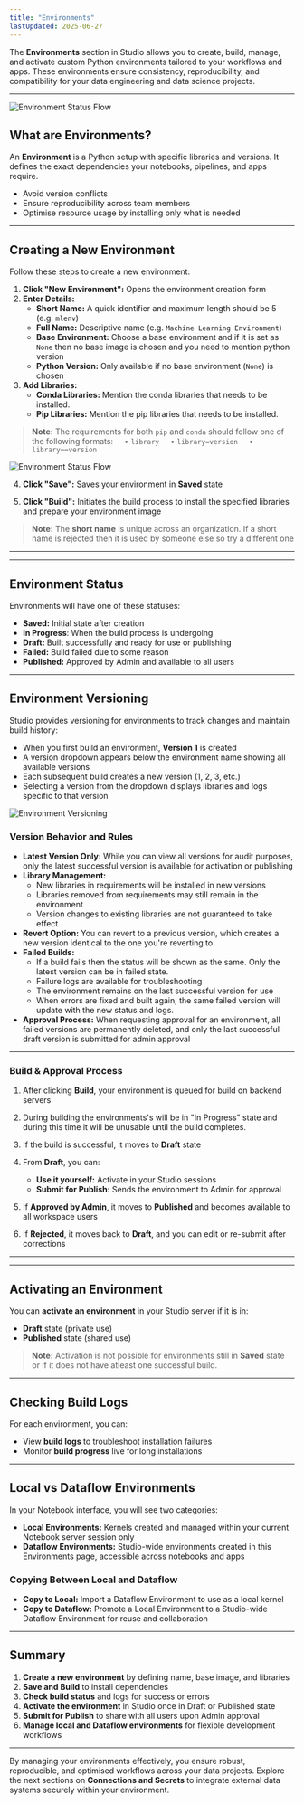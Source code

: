 ```yaml
---
title: "Environments"
lastUpdated: 2025-06-27
---
```



The **Environments** section in Studio allows you to create, build, manage, and activate custom Python environments tailored to your workflows and apps. These environments ensure consistency, reproducibility, and compatibility for your data engineering and data science projects.

---
![Environment Status Flow](../../../../assets/workspace/studio/environment.png)

##  What are Environments?

An **Environment** is a Python setup with specific libraries and versions. It defines the exact dependencies your notebooks, pipelines, and apps require.

- Avoid version conflicts  
- Ensure reproducibility across team members  
- Optimise resource usage by installing only what is needed

---


## Creating a New Environment

Follow these steps to create a new environment:

1. **Click "New Environment":** Opens the environment creation form  
2. **Enter Details:**  
   - **Short Name:** A quick identifier and maximum length should be 5 (e.g. `mlenv`)  
   - **Full Name:** Descriptive name (e.g. `Machine Learning Environment`)  
   - **Base Environment:** Choose a base environment and if it is set as `None` then no base image is chosen and you need to mention python version
   - **Python Version:** Only available if no base environment (`None`) is chosen
3. **Add Libraries:** 
   - **Conda Libraries:** Mention the conda libraries that needs to be installed.
   - **Pip Libraries:** Mention the pip libraries that needs to be installed.

> **Note:** The requirements for both `pip` and `conda` should follow one of the following formats:
>     • `library`
>     • `library=version`
>     • `library==version`


![Environment Status Flow](../../../../assets/workspace/studio/env-creation.png)


4. **Click "Save":** Saves your environment in **Saved** state

5. **Click "Build":** Initiates the build process to install the specified libraries and prepare your environment image

>  **Note:** The **short name** is unique across an organization. If a short name is rejected then it is used by someone else so try a different one
---

---

##  Environment Status

Environments will have one of these statuses:

- **Saved:** Initial state after creation  
- **In Progress**: When the build process is undergoing
- **Draft:** Built successfully and ready for use or publishing  
- **Failed:** Build failed due to some reason
- **Published:** Approved by Admin and available to all users

---

## Environment Versioning

Studio provides versioning for environments to track changes and maintain build history:

- When you first build an environment, **Version 1** is created
- A version dropdown appears below the environment name showing all available versions
- Each subsequent build creates a new version (1, 2, 3, etc.)
- Selecting a version from the dropdown displays libraries and logs specific to that version

![Environment Versioning](../../../../assets/workspace/studio/env-versioning.png)

### Version Behavior and Rules

- **Latest Version Only:** While you can view all versions for audit purposes, only the latest successful version is available for activation or publishing
- **Library Management:** 
  - New libraries in requirements will be installed in new versions
  - Libraries removed from requirements may still remain in the environment
  - Version changes to existing libraries are not guaranteed to take effect
- **Revert Option:** You can revert to a previous version, which creates a new version identical to the one you're reverting to
- **Failed Builds:** 
  - If a build fails then the status will be shown as the same. Only the latest version can be in failed state.
  - Failure logs are available for troubleshooting
  - The environment remains on the last successful version for use
  - When errors are fixed and built again, the same failed version will update with the new status and logs.
- **Approval Process:** When requesting approval for an environment, all failed versions are permanently deleted, and only the last successful draft version is submitted for admin approval

---


###  **Build & Approval Process**

1. After clicking **Build**, your environment is queued for build on backend servers 
2. During building the environments's will be in "In Progress" state and during this time it will be unusable until the build completes. 
2. If the build is successful, it moves to **Draft** state  
3. From **Draft**, you can:

   - **Use it yourself:** Activate in your Studio sessions  
   - **Submit for Publish:** Sends the environment to Admin for approval

4. If **Approved by Admin**, it moves to **Published** and becomes available to all workspace users  
5. If **Rejected**, it moves back to **Draft**, and you can edit or re-submit after corrections

---

---

## Activating an Environment

You can **activate an environment** in your Studio server if it is in:

- **Draft** state (private use)  
- **Published** state (shared use)

>  **Note:** Activation is not possible for environments still in **Saved** state or if it does not have atleast one successful build.

---

## Checking Build Logs

For each environment, you can:

- View **build logs** to troubleshoot installation failures  
- Monitor **build progress** live for long installations

---

## Local vs Dataflow Environments

In your Notebook interface, you will see two categories:

- **Local Environments:** Kernels created and managed within your current Notebook server session only  
- **Dataflow Environments:** Studio-wide environments created in this Environments page, accessible across notebooks and apps

### Copying Between Local and Dataflow

- **Copy to Local:** Import a Dataflow Environment to use as a local kernel  
- **Copy to Dataflow:** Promote a Local Environment to a Studio-wide Dataflow Environment for reuse and collaboration

---

##  Summary

1. **Create a new environment** by defining name, base image, and libraries  
2. **Save and Build** to install dependencies  
3. **Check build status** and logs for success or errors  
4. **Activate the environment** in Studio once in Draft or Published state  
5. **Submit for Publish** to share with all users upon Admin approval  
6. **Manage local and Dataflow environments** for flexible development workflows

---

By managing your environments effectively, you ensure robust, reproducible, and optimised workflows across your data projects. Explore the next sections on **Connections and Secrets** to integrate external data systems securely within your environment.
